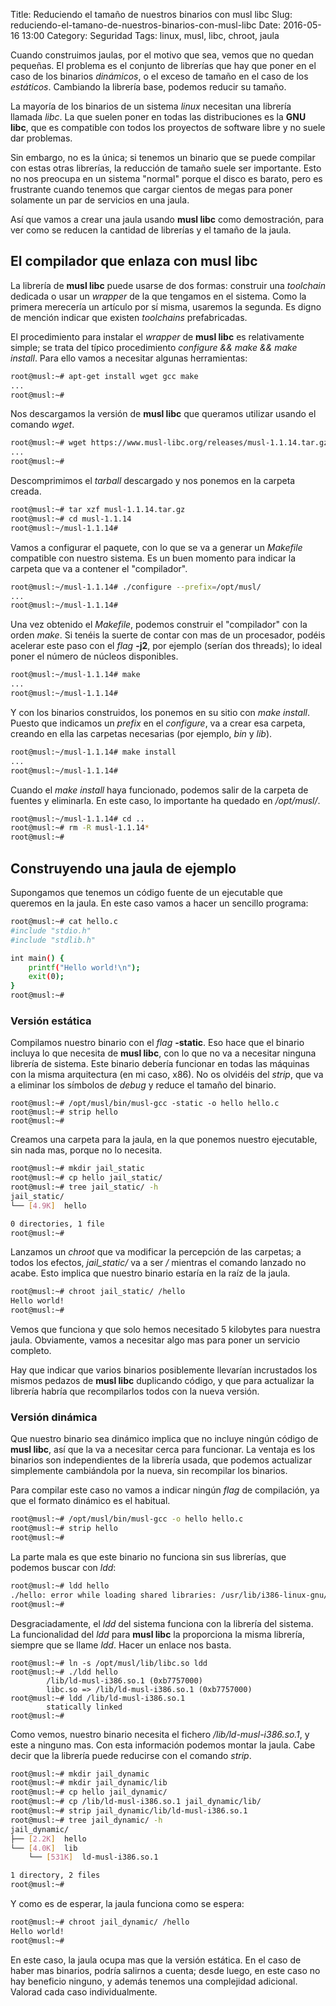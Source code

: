 Title: Reduciendo el tamaño de nuestros binarios con musl libc
Slug: reduciendo-el-tamano-de-nuestros-binarios-con-musl-libc
Date: 2016-05-16 13:00
Category: Seguridad
Tags: linux, musl, libc, chroot, jaula



Cuando construimos jaulas, por el motivo que sea, vemos que no quedan pequeñas. El problema es el conjunto de librerías que hay que poner en el caso de los binarios *dinámicos*, o el exceso de tamaño en el caso de los *estáticos*. Cambiando la librería base, podemos reducir su tamaño.

La mayoría de los binarios de un sistema *linux* necesitan una librería llamada *libc*. La que suelen poner en todas las distribuciones es la **GNU libc**, que es compatible con todos los proyectos de software libre y no suele dar problemas.

Sin embargo, no es la única; si tenemos un binario que se puede compilar con estas otras librerías, la reducción de tamaño suele ser importante. Esto no nos preocupa en un sistema "normal" porque el disco es barato, pero es frustrante cuando tenemos que cargar cientos de megas para poner solamente un par de servicios en una jaula.

Así que vamos a crear una jaula usando **musl libc** como demostración, para ver como se reducen la cantidad de librerías y el tamaño de la jaula.

## El compilador que enlaza con musl libc

La librería de **musl libc** puede usarse de dos formas: construir una *toolchain* dedicada o usar un *wrapper* de la que tengamos en el sistema. Como la primera merecería un artículo por sí misma, usaremos la segunda. Es digno de mención indicar que existen *toolchains* prefabricadas.

El procedimiento para instalar el *wrapper* de **musl libc** es relativamente simple; se trata del típico procedimiento *configure && make && make install*. Para ello vamos a necesitar algunas herramientas:

```bash
root@musl:~# apt-get install wget gcc make
...
root@musl:~#
```

Nos descargamos la versión de **musl libc** que queramos utilizar usando el comando *wget*.

```bash
root@musl:~# wget https://www.musl-libc.org/releases/musl-1.1.14.tar.gz
...
root@musl:~#
```

Descomprimimos el *tarball* descargado y nos ponemos en la carpeta creada.

```bash
root@musl:~# tar xzf musl-1.1.14.tar.gz
root@musl:~# cd musl-1.1.14
root@musl:~/musl-1.1.14#
```

Vamos a configurar el paquete, con lo que se va a generar un *Makefile* compatible con nuestro sistema. Es un buen momento para indicar la carpeta que va a contener el "compilador".

```bash
root@musl:~/musl-1.1.14# ./configure --prefix=/opt/musl/
...
root@musl:~/musl-1.1.14#
```

Una vez obtenido el *Makefile*, podemos construir el "compilador" con la orden *make*. Si tenéis la suerte de contar con mas de un procesador, podéis acelerar este paso con el *flag* **-j2**, por ejemplo (serían dos threads); lo ideal poner el número de núcleos disponibles.

```bash
root@musl:~/musl-1.1.14# make
...
root@musl:~/musl-1.1.14#
```

Y con los binarios construidos, los ponemos en su sitio con *make install*. Puesto que indicamos un *prefix* en el *configure*, va a crear esa carpeta, creando en ella las carpetas necesarias (por ejemplo, *bin* y *lib*).

```bash
root@musl:~/musl-1.1.14# make install
...
root@musl:~/musl-1.1.14#
```

Cuando el *make install* haya funcionado, podemos salir de la carpeta de fuentes y eliminarla. En este caso, lo importante ha quedado en */opt/musl/*.

```bash
root@musl:~/musl-1.1.14# cd ..
root@musl:~# rm -R musl-1.1.14*
root@musl:~#
```

## Construyendo una jaula de ejemplo

Supongamos que tenemos un código fuente de un ejecutable que queremos en la jaula. En este caso vamos a hacer un sencillo programa:

```bash
root@musl:~# cat hello.c
#include "stdio.h"
#include "stdlib.h"

int main() {
    printf("Hello world!\n");
    exit(0);
}
root@musl:~#
```

### Versión estática

Compilamos nuestro binario con el *flag* **-static**. Eso hace que el binario incluya lo que necesita de **musl libc**, con lo que no va a necesitar ninguna librería de sistema. Este binario debería funcionar en todas las máquinas con la misma arquitectura (en mi caso, x86). No os olvidéis del *strip*, que va a eliminar los símbolos de *debug* y reduce el tamaño del binario.

```
root@musl:~# /opt/musl/bin/musl-gcc -static -o hello hello.c
root@musl:~# strip hello
root@musl:~#
```

Creamos una carpeta para la jaula, en la que ponemos nuestro ejecutable, sin nada mas, porque no lo necesita.

```bash
root@musl:~# mkdir jail_static
root@musl:~# cp hello jail_static/
root@musl:~# tree jail_static/ -h
jail_static/
└── [4.9K]  hello

0 directories, 1 file
root@musl:~#
```

Lanzamos un *chroot* que va modificar la percepción de las carpetas; a todos los efectos, *jail_static/* va a ser */* mientras el comando lanzado no acabe. Esto implica que nuestro binario estaría en la raíz de la jaula.

```bash
root@musl:~# chroot jail_static/ /hello
Hello world!
root@musl:~#
```

Vemos que funciona y que solo hemos necesitado 5 kilobytes para nuestra jaula. Obviamente, vamos a necesitar algo mas para poner un servicio completo.

Hay que indicar que varios binarios posiblemente llevarían incrustados los mismos pedazos de **musl libc** duplicando código, y que para actualizar la librería habría que recompilarlos todos con la nueva versión.

### Versión dinámica

Que nuestro binario sea dinámico implica que no incluye ningún código de **musl libc**, así que la va a necesitar cerca para funcionar. La ventaja es los binarios son independientes de la librería usada, que podemos actualizar simplemente cambiándola por la nueva, sin recompilar los binarios.

Para compilar este caso no vamos a indicar ningún *flag* de compilación, ya que el formato dinámico es el habitual.

```bash
root@musl:~# /opt/musl/bin/musl-gcc -o hello hello.c
root@musl:~# strip hello
root@musl:~#
```

La parte mala es que este binario no funciona sin sus librerías, que podemos buscar con *ldd*:

```bash
root@musl:~# ldd hello
./hello: error while loading shared libraries: /usr/lib/i386-linux-gnu/libc.so: invalid ELF header
root@musl:~#
```

Desgraciadamente, el *ldd* del sistema funciona con la librería del sistema. La funcionalidad del *ldd* para **musl libc** la proporciona la misma librería, siempre que se llame *ldd*. Hacer un enlace nos basta.

```
root@musl:~# ln -s /opt/musl/lib/libc.so ldd
root@musl:~# ./ldd hello
        /lib/ld-musl-i386.so.1 (0xb7757000)
        libc.so => /lib/ld-musl-i386.so.1 (0xb7757000)
root@musl:~# ldd /lib/ld-musl-i386.so.1
        statically linked
root@musl:~#
```

Como vemos, nuestro binario necesita el fichero */lib/ld-musl-i386.so.1*, y este a ninguno mas. Con esta información podemos montar la jaula. Cabe decir que la librería puede reducirse con el comando *strip*.

```bash
root@musl:~# mkdir jail_dynamic
root@musl:~# mkdir jail_dynamic/lib
root@musl:~# cp hello jail_dynamic/
root@musl:~# cp /lib/ld-musl-i386.so.1 jail_dynamic/lib/
root@musl:~# strip jail_dynamic/lib/ld-musl-i386.so.1
root@musl:~# tree jail_dynamic/ -h
jail_dynamic/
├── [2.2K]  hello
└── [4.0K]  lib
    └── [531K]  ld-musl-i386.so.1

1 directory, 2 files
root@musl:~#
```

Y como es de esperar, la jaula funciona como se espera:

```bash
root@musl:~# chroot jail_dynamic/ /hello
Hello world!
root@musl:~#
```

En este caso, la jaula ocupa mas que la versión estática. En el caso de haber mas binarios, podría salirnos a cuenta; desde luego, en este caso no hay beneficio ninguno, y además tenemos una complejidad adicional. Valorad cada caso individualmente.
